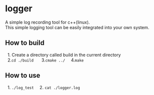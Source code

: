 # logger
A simple log recording tool for c++(linux).  
This simple logging tool can be easily integrated into your own system.

## How to build
&nbsp;&nbsp;1. Create a directory called build in the current directory  
&nbsp;&nbsp;2.```cd ./build  ```
&nbsp;&nbsp;3.```cmake ../ ```
&nbsp;&nbsp;4.```make ```

## How to use
&nbsp;&nbsp;1. ```./log_test ```
&nbsp;&nbsp;2. ```cat ./logger.log ```